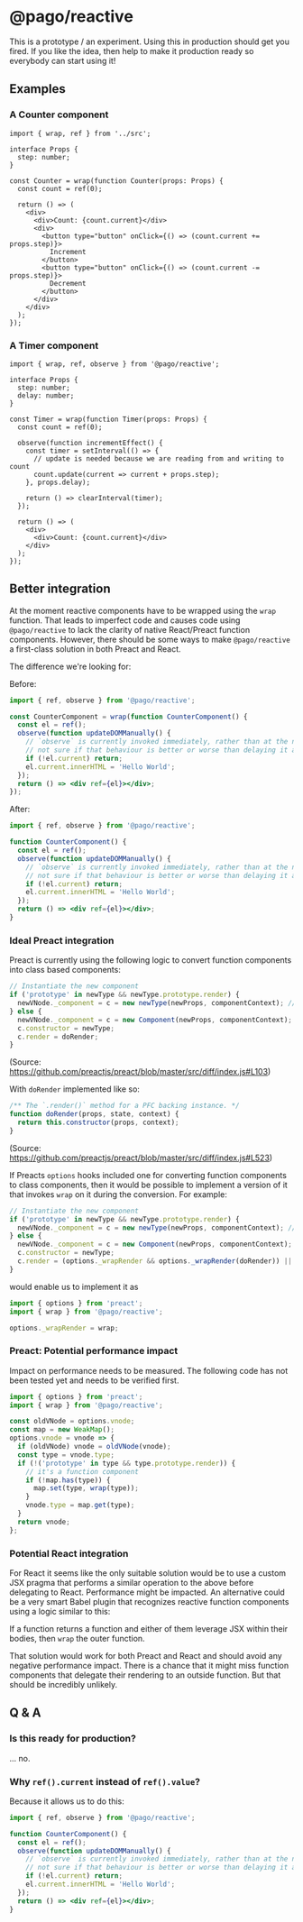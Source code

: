 # @pago/reactive

This is a prototype / an experiment. Using this in production should get you fired.
If you like the idea, then help to make it production ready so everybody can start using it!

## Examples

### A Counter component

```tsx
import { wrap, ref } from '../src';

interface Props {
  step: number;
}

const Counter = wrap(function Counter(props: Props) {
  const count = ref(0);

  return () => (
    <div>
      <div>Count: {count.current}</div>
      <div>
        <button type="button" onClick={() => (count.current += props.step)}>
          Increment
        </button>
        <button type="button" onClick={() => (count.current -= props.step)}>
          Decrement
        </button>
      </div>
    </div>
  );
});
```

### A Timer component

```tsx
import { wrap, ref, observe } from '@pago/reactive';

interface Props {
  step: number;
  delay: number;
}

const Timer = wrap(function Timer(props: Props) {
  const count = ref(0);

  observe(function incrementEffect() {
    const timer = setInterval(() => {
      // update is needed because we are reading from and writing to count
      count.update(current => current + props.step);
    }, props.delay);

    return () => clearInterval(timer);
  });

  return () => (
    <div>
      <div>Count: {count.current}</div>
    </div>
  );
});
```

## Better integration

At the moment reactive components have to be wrapped using the `wrap` function. That leads to imperfect code and causes code using `@pago/reactive` to
lack the clarity of native React/Preact function components.
However, there should be some ways to make `@pago/reactive` a first-class solution in both Preact and React.

The difference we're looking for:

Before:

```jsx
import { ref, observe } from '@pago/reactive';

const CounterComponent = wrap(function CounterComponent() {
  const el = ref();
  observe(function updateDOMManually() {
    // `observe` is currently invoked immediately, rather than at the next tick
    // not sure if that behaviour is better or worse than delaying it a bit
    if (!el.current) return;
    el.current.innerHTML = 'Hello World';
  });
  return () => <div ref={el}></div>;
});
```

After:

```jsx
import { ref, observe } from '@pago/reactive';

function CounterComponent() {
  const el = ref();
  observe(function updateDOMManually() {
    // `observe` is currently invoked immediately, rather than at the next tick
    // not sure if that behaviour is better or worse than delaying it a bit
    if (!el.current) return;
    el.current.innerHTML = 'Hello World';
  });
  return () => <div ref={el}></div>;
}
```

### Ideal Preact integration

Preact is currently using the following logic to convert function components into class based components:

```js
// Instantiate the new component
if ('prototype' in newType && newType.prototype.render) {
  newVNode._component = c = new newType(newProps, componentContext); // eslint-disable-line new-cap
} else {
  newVNode._component = c = new Component(newProps, componentContext);
  c.constructor = newType;
  c.render = doRender;
}
```

(Source: https://github.com/preactjs/preact/blob/master/src/diff/index.js#L103)

With `doRender` implemented like so:

```js
/** The `.render()` method for a PFC backing instance. */
function doRender(props, state, context) {
  return this.constructor(props, context);
}
```

(Source: https://github.com/preactjs/preact/blob/master/src/diff/index.js#L523)

If Preacts `options` hooks included one for converting function components to class components, then it would be possible
to implement a version of it that invokes `wrap` on it during the conversion. For example:

```js
// Instantiate the new component
if ('prototype' in newType && newType.prototype.render) {
  newVNode._component = c = new newType(newProps, componentContext); // eslint-disable-line new-cap
} else {
  newVNode._component = c = new Component(newProps, componentContext);
  c.constructor = newType;
  c.render = (options._wrapRender && options._wrapRender(doRender)) || doRender;
}
```

would enable us to implement it as

```js
import { options } from 'preact';
import { wrap } from '@pago/reactive';

options._wrapRender = wrap;
```

### Preact: Potential performance impact

Impact on performance needs to be measured. The following code has not been tested yet and needs to be verified first.

```js
import { options } from 'preact';
import { wrap } from '@pago/reactive';

const oldVNode = options.vnode;
const map = new WeakMap();
options.vnode = vnode => {
  if (oldVNode) vnode = oldVNode(vnode);
  const type = vnode.type;
  if (!('prototype' in type && type.prototype.render)) {
    // it's a function component
    if (!map.has(type)) {
      map.set(type, wrap(type));
    }
    vnode.type = map.get(type);
  }
  return vnode;
};
```

### Potential React integration

For React it seems like the only suitable solution would be to use a custom JSX pragma that performs a similar operation to the above before delegating to React.
Performance might be impacted. An alternative could be a very smart Babel plugin that recognizes reactive function components using a logic similar to this:

If a function returns a function and either of them leverage JSX within their bodies, then `wrap` the outer function.

That solution would work for both Preact and React and should avoid any negative performance impact. There is a chance that it might miss function components
that delegate their rendering to an outside function. But that should be incredibly unlikely.

## Q & A

### Is this ready for production?

... no.

### Why `ref().current` instead of `ref().value`?

Because it allows us to do this:

```jsx
import { ref, observe } from '@pago/reactive';

function CounterComponent() {
  const el = ref();
  observe(function updateDOMManually() {
    // `observe` is currently invoked immediately, rather than at the next tick
    // not sure if that behaviour is better or worse than delaying it a bit
    if (!el.current) return;
    el.current.innerHTML = 'Hello World';
  });
  return () => <div ref={el}></div>;
}
```
